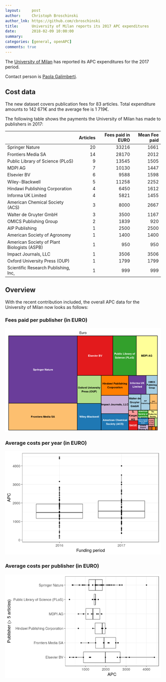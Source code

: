 ```yaml
---
layout:     post
author:     Christoph Broschinski
author_lnk: https://github.com/cbroschinski
title:      University of Milan reports its 2017 APC expenditures
date:       2018-02-09 10:00:00
summary:    
categories: [general, openAPC]
comments: true
---
```





The [University of Milan](http://www.unimi.it/ENG/) has reported its APC expenditures for the 2017 period.

Contact person is [Paola Galimberti](mailto:paola.galimberti@unimi.it).

## Cost data



The new dataset covers publication fees for 83 articles. Total expenditure amounts to 142 671€ and the average fee is 1 719€.

The following table shows the payments the University of Milan has made to publishers in 2017:



|                                            | Articles| Fees paid in EURO| Mean Fee paid|
|:-------------------------------------------|--------:|-----------------:|-------------:|
|Springer Nature                             |       20|             33216|          1661|
|Frontiers Media SA                          |       14|             28170|          2012|
|Public Library of Science (PLoS)            |        9|             13545|          1505|
|MDPI AG                                     |        7|             10130|          1447|
|Elsevier BV                                 |        6|              9588|          1598|
|Wiley-Blackwell                             |        5|             11258|          2252|
|Hindawi Publishing Corporation              |        4|              6450|          1612|
|Informa UK Limited                          |        4|              5821|          1455|
|American Chemical Society (ACS)             |        3|              8000|          2667|
|Walter de Gruyter GmbH                      |        3|              3500|          1167|
|OMICS Publishing Group                      |        2|              1839|           920|
|AIP Publishing                              |        1|              2500|          2500|
|American Society of Agronomy                |        1|              1400|          1400|
|American Society of Plant Biologists (ASPB) |        1|               950|           950|
|Impact Journals, LLC                        |        1|              3506|          3506|
|Oxford University Press (OUP)               |        1|              1799|          1799|
|Scientific Research Publishing, Inc,        |        1|               999|           999|

## Overview

With the recent contribution included, the overall APC data for the University of Milan now looks as follows:

### Fees paid per publisher (in EURO)

![plot of chunk tree_milan_2018_02_09_full](/figure/tree_milan_2018_02_09_full-1.png)

###  Average costs per year (in EURO)

![plot of chunk box_milan_2018_02_09_year_full](/figure/box_milan_2018_02_09_year_full-1.png)

###  Average costs per publisher (in EURO)

![plot of chunk box_milan_2018_02_09_publisher_full](/figure/box_milan_2018_02_09_publisher_full-1.png)
